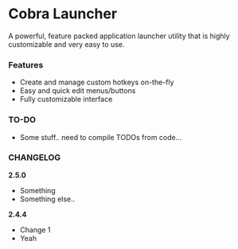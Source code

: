# Cobra Launcher
A powerful, feature packed application launcher utility that is highly customizable and very easy to use.

### Features
* Create and manage custom hotkeys on-the-fly
* Easy and quick  edit menus/buttons
* Fully customizable interface


### TO-DO
* Some stuff.. need to compile TODOs from code...


### CHANGELOG
**2.5.0**
* Something
* Something else..

**2.4.4**
* Change 1
* Yeah
